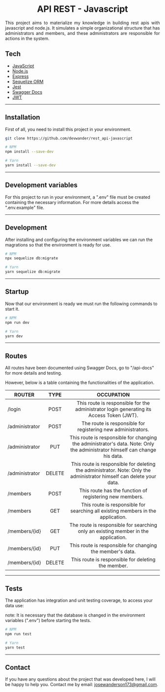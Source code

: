 <h1 align="center">API REST - Javascript</h1>

<p align="justify">
This project aims to materialize my knowledge in building rest apis with javascript and node.js. It simulates a simple organizational structure that has administrators and members, and these administrators are responsible for actions in the system.
</p>

## Tech

- <a href="https://www.javascript.com/" target="_blank">JavaScript</a>
- <a href="https://nodejs.org/en/" target="_blank">Node.js</a>
- <a href="https://expressjs.com" target="_blank">Express</a>
- <a href="https://sequelize.org/" target="_blank">Sequelize ORM</a>
- <a href="https://jestjs.io/" target="_blank">Jest</a>
- <a href="https://swagger.io/docs/" target="_blank">Swagger Docs</a>
- <a href="https://jwt.io/" target="_blank">JWT</a>

---

## Installation

First of all, you need to install this project in your environment.

```bash
git clone https://github.com/devwander/rest_api-javascript

# NPM
npm install --save-dev

# Yarn
yarn install --save-dev
```

---

## Development variables

For this project to run in your environment, a ".env" file must be created containing the necessary information. For more details access the ".env.example" file.

---

## Development

After installing and configuring the environment variables we can run the magrations so that the environment is ready for use.

```bash
# NPM
npx sequelize db:migrate

# Yarn
yarn sequelize db:migrate
```

---

## Startup

Now that our environment is ready we must run the following commands to start it.

```bash
# NPM
npm run dev

# Yarn
yarn dev
```

---

## Routes

All routes have been documented using Swagger Docs, go to "/api-docs" for more details and testing.

However, below is a table containing the functionalities of the application.

| ROUTER  | TYPE | OCCUPATION |
| ------------- |:-------------:|:-------------:|
| /login | POST | This route is responsible for the administrator login generating its Access Token (JWT). |
| /administrator | POST | The route is responsible for registering new administrators. |
 /administrator | PUT | This route is responsible for changing the administrator's data. Note: Only the administrator himself can change his data. |
  | /administrator | DELETE | This route is responsible for deleting the administrator. Note: Only the administrator himself can delete your data. |
| /members | POST | This route has the function of registering new members. |
| /members | GET | This route is responsible for searching all existing members in the application. |
| /members/{id} | GET | The route is responsible for searching only an existing member in the application. |
| /members/{id} | PUT | This route is responsible for changing the member's data. |
| /members/{id} | DELETE | This route is responsible for deleting the member. |

---

## Tests

The application has integration and unit testing coverage, to access your data use:

note: It is necessary that the database is changed in the environment variables (".env") before starting the tests.

```bash
# NPM
npm run test

# Yarn
yarn test
```

---

## Contact

If you have any questions about the project that was developed here, I will be happy to help you. Contact me by email: josewanderson173@gmail.com.
